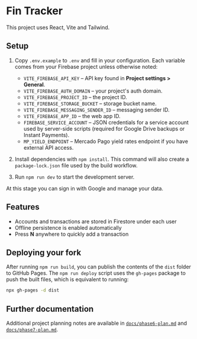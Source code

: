 # Fin Tracker

This project uses React, Vite and Tailwind.

## Setup


1. Copy `.env.example` to `.env` and fill in your configuration. Each variable comes from your Firebase project unless otherwise noted:

   - `VITE_FIREBASE_API_KEY` – API key found in **Project settings > General**.
   - `VITE_FIREBASE_AUTH_DOMAIN` – your project's auth domain.
   - `VITE_FIREBASE_PROJECT_ID` – the project ID.
   - `VITE_FIREBASE_STORAGE_BUCKET` – storage bucket name.
   - `VITE_FIREBASE_MESSAGING_SENDER_ID` – messaging sender ID.
   - `VITE_FIREBASE_APP_ID` – the web app ID.
   - `FIREBASE_SERVICE_ACCOUNT` – JSON credentials for a service account used by server-side scripts (required for Google Drive backups or Instant Payments).
   - `MP_YIELD_ENDPOINT` – Mercado Pago yield rates endpoint if you have external API access.
2. Install dependencies with `npm install`. This command will also create a `package-lock.json` file used by the build workflow.
3. Run `npm run dev` to start the development server.

At this stage you can sign in with Google and manage your data.
## Features

- Accounts and transactions are stored in Firestore under each user
- Offline persistence is enabled automatically
- Press **N** anywhere to quickly add a transaction

## Deploying your fork


After running `npm run build`, you can publish the contents of the `dist` folder to GitHub Pages. The `npm run deploy` script uses the `gh-pages` package to push the built files, which is equivalent to running:

```bash
npx gh-pages -d dist
```
## Further documentation

Additional project planning notes are available in [`docs/phase6-plan.md`](docs/phase6-plan.md) and [`docs/phase7-plan.md`](docs/phase7-plan.md).
